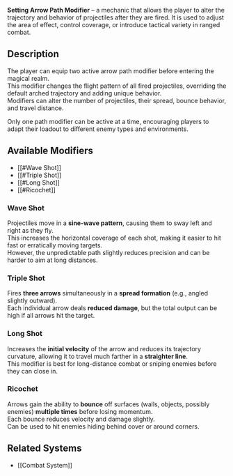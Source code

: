 **Setting Arrow Path Modifier** – a mechanic that allows the player to alter the trajectory and behavior of projectiles after they are fired. It is used to adjust the area of effect, control coverage, or introduce tactical variety in ranged combat.
## Description
The player can equip two active arrow path modifier before entering the magical realm.  
This modifier changes the flight pattern of all fired projectiles, overriding the default arched trajectory and adding unique behavior.  
Modifiers can alter the number of projectiles, their spread, bounce behavior, and travel distance.

Only one path modifier can be active at a time, encouraging players to adapt their loadout to different enemy types and environments.

## Available Modifiers
- [[#Wave Shot]]
- [[#Triple Shot]]
- [[#Long Shot]]
- [[#Ricochet]]

### Wave Shot
Projectiles move in a **sine-wave pattern**, causing them to sway left and right as they fly.  
This increases the horizontal coverage of each shot, making it easier to hit fast or erratically moving targets.  
However, the unpredictable path slightly reduces precision and can be harder to aim at long distances.

### Triple Shot
Fires **three arrows** simultaneously in a **spread formation** (e.g., angled slightly outward).  
Each individual arrow deals **reduced damage**, but the total output can be high if all arrows hit the target.

### Long Shot
Increases the **initial velocity** of the arrow and reduces its trajectory curvature, allowing it to travel much farther in a **straighter line**.  
This modifier is best for long-distance combat or sniping enemies before they can close in.

### Ricochet
Arrows gain the ability to **bounce** off surfaces (walls, objects, possibly enemies) **multiple times** before losing momentum.  
Each bounce reduces velocity and damage slightly.  
Can be used to hit enemies hiding behind cover or around corners.

## Related Systems
- [[Combat System]]